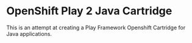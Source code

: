 # OpenShift Play 2 Java Cartridge

This is an attempt at creating a Play Framework Openshift Cartridge for Java applications.
